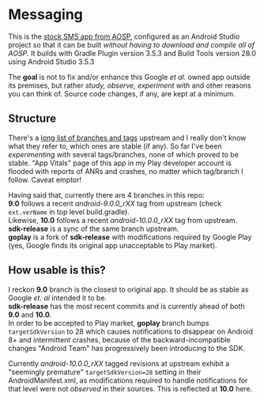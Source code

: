 # Messaging
This is the [stock SMS app from AOSP](https://android.googlesource.com/platform/packages/apps/Messaging/), configured as an Android Studio project so that it can be built *without having to download and compile all of AOSP*. It builds with Gradle Plugin version 3.5.3 and Build Tools version 28.0 using Android Studio 3.5.3

The **goal** is not to fix and/or enhance this Google _et al._ owned app outside its premises, but rather _study, observe, experiment with_ and other reasons you can think of. Source code changes, if any, are kept at a minimum.

## Structure
There's a [long list of branches and tags](https://android.googlesource.com/platform/packages/apps/Messaging/+refs) upstream and I really don't know what they refer to, which ones are stable (if any). So far I've been _experimenting with_ several tags/branches, none of which proved to be stable. "App Vitals" page of this app in my Play developer account is flooded with reports of ANRs and crashes, no matter which tag/branch I follow. Caveat emptor!

Having said that, currently there are 4 branches in this repo:  
**9.0** follows a recent *android-9.0.0_rXX* tag from upstream (check `ext.verName` in top level build.gradle).  
Likewise, **10.0** follows a recent *android-10.0.0_rXX* tag from upstream.  
**sdk-release** is a sync of the same branch upstream.  
**goplay** is a fork of **sdk-release** with modifications required by Google Play (yes, Google finds its original app unacceptable to Play market).

## How usable is this?
I reckon **9.0** branch is the closest to original app. It should be as stable as Google _et. al_ intended it to be.  
**sdk-release** has the most recent commits and is currently ahead of both **9.0** and **10.0**.  
In order to be accepted to Play market, **goplay** branch bumps `targetSdkVersion` to 28 which causes notifications to disappear on Android 8+ and intermittent crashes, because of the backward-incompatible changes "Android Team" has progressively been introducing to the SDK.

Currently *android-10.0.0_rXX* tagged revisions at upstream exhibit a "seemingly premature" `targetSdkVersion=28` setting in their AndroidManifest.xml, as modifications required to handle notifications for that level were not _observed_ in their sources. This is reflected at **10.0** here.
